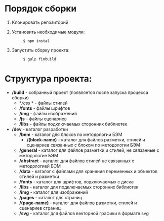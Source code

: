 # Порядок сборки
1. Клонировать репозиторий

2. Установить необходимые модули:

			$ npm instal
			
3. Запустить сборку проекта:

			$ gulp finbuild
			
#  Структура проекта:

+ **/build** 					- собранный проект (появляется после запуска процесса сборки)
  + **/css*	*				- файлы стилей
  + **/fonts** 				- файлы шрифтов
  + **/img** 					- файлы изображений
  + **/js** 					- файлы сценариев
  + **/libs** 				- файлы подключаемых сторонних библиотек
+ **/dev** 					- каталог разработки
  + **/bem** 					- каталог для блоков по методологии БЭМ
    + **/(block-name)** 	- каталог для файлов разметки, стилей и сценариев связанных с блоком по методологии БЭМ
  + **/general** 				- каталог для файлов разметки и стилей, не связанные с методологие БЭМ
   + **/abstract** 		- каталог для файлов стилей не связанных с методологией БЭМ
   + **/data** 			- каталог с файлами для хранения переменных и объектов стилей и разметки
   + **/fonts** 			- каталог для шрифтов, подключаемых с диска
   + **/libs** 			- каталог для подключаемых сторонних библиотек
   + **/img** 				- каталог для изображений
   + **/pages** 			- каталог для страниц
    + **/(page-name)** 	- каталог для файлов разметки, стилей и сценариев страниц
   + **/svg**				- каталог для файлов векторной графики в формате svg